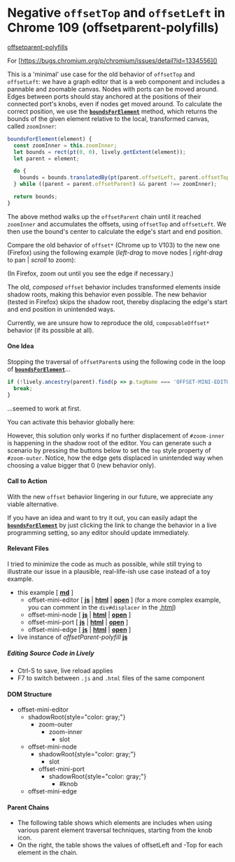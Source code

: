 # Negative `offsetTop` and  `offsetLeft` in Chrome 109 (offsetparent-polyfills)

[offsetparent-polyfills](https://github.com/josepharhar/offsetparent-polyfills)

For [https://bugs.chromium.org/p/chromium/issues/detail?id=1334556]()

This is a 'minimal' use case for the old behavior of `offsetTop` and  `offsetLeft`: we have a graph editor that is a web component and includes a pannable and zoomable canvas. Nodes with ports can be moved around. Edges between ports should stay anchored at the positions of their connected port's knobs, even if nodes get moved around. To calculate the correct position, we use the [**`boundsForElement`**](edit://templates/offset-mini-editor.js#boundsForElement) method, which returns the bounds of the given element relative to the local, transformed canvas, called `zoomInner`:

```javascript
boundsForElement(element) {
  const zoomInner = this.zoomInner;
  let bounds = rect(pt(0, 0), lively.getExtent(element));
  let parent = element;

  do {
    bounds = bounds.translatedBy(pt(parent.offsetLeft, parent.offsetTop));
  } while ((parent = parent.offsetParent) && parent !== zoomInner);

  return bounds;
}
```

The above method walks up the `offsetParent` chain until it reached `zoomInner` and accumulates the offsets, using `offsetTop` and `offsetLeft`. We then use the bound's center to calculate the edge's start and end position.

Compare the old behavior of `offset*` (Chrome up to V103) to the new one (Firefox) using the following example (*left-drag* to move nodes | *right-drag* to pan | *scroll* to zoom):

<script>
let editor;
(<offset-mini-editor id='offset-editor' />)
  .then(async e => (editor = e, await e.livelyExample(), e))
  .then(e => <div style='width: 500px; height: 400px; border: 1px solid gray;'>
      <div style='position: absolute; width: 500px; height: 400px; overflow: hidden;'>
        {e}
      </div>
    </div>
    );
</script>

(In Firefox, zoom out until you see the edge if necessary.)

The old, *composed* `offset` behavior includes transformed elements inside shadow roots, making this behavior even possible. The new behavior (tested in Firefox) skips the shadow root, thereby displacing the edge's start and end position in unintended ways.

Currently, we are unsure how to reproduce the old, `composableOffset*` behavior (if its possible at all).

#### One Idea

Stopping the traversal of `offsetParent`s using the following code in the loop of  [**`boundsForElement`**](edit://templates/offset-mini-editor.js#boundsForElement)...

```javascript
if (!lively.ancestry(parent).find(p => p.tagName === 'OFFSET-MINI-EDITOR')) {
  break;
}
```

...seemed to work at first.

You can activate this behavior globally here:

<script>
lively.sleepUntil(() => editor, 15000, 100).then(async editor => {
  return <div>
    <button click={() => {
      self.breakOnEditor = true
      editor.rerenderEdges()
    }}>break on editor</button>
    <button click={() => {
      self.breakOnEditor = false
      editor.rerenderEdges()
    }}>disable</button>
  </div>
})
</script>


However, this solution only works if no further displacement of `#zoom-inner` is happening in the shadow root of the editor. You can generate such a scenario by pressing the buttons below to set the `top` style property of `#zoom-outer`. Notice, how the edge gets displaced in unintended way when choosing a value bigger that 0 (new behavior only).

<script>
lively.sleepUntil(() => editor, 15000, 100).then(async editor => {
  
  return <div>{lively.elementPrinter.tagName.id.classes(editor.zoomOuter)}.style top: {...[0, 20, 50].map(n => <button click={() => {
      editor.style.setProperty('--outer-top', n + 'px')
      editor.rerenderEdges()
    }}>{n}px</button>
  )}</div>
})
</script>

<script>
<button click={() => {
  [...editor.querySelectorAll('offset-mini-port')].map(port => port.knob).forEach(knob => editor.showRect(editor.boundsForElement(knob)))
}}>Highlight knob bounds</button>
</script>

#### Call to Action

With the new `offset` behavior lingering in our future, we appreciate any viable alternative.

If you have an idea and want to try it out, you can easily adapt the [**`boundsForElement`**](edit://templates/offset-mini-editor.js#boundsForElement) by just clicking the link to change the behavior in a live programming setting, so any editor should update immediately.

#### Relevant Files

I tried to minimize the code as much as possible, while still trying to illustrate our issue in a plausible, real-life-ish use case instead of a toy example.

- this example
[ [**md**](edit://demos/offset/offset-left-top.md) ]
  - offset-mini-editor
[ [**js**](edit://templates/offset-mini-editor.js) | [**html**](edit://templates/offset-mini-editor.html) | [**open**](open://offset-mini-editor) ] (for a more complex example, you can comment in the `div#displacer` in the [.html](edit://templates/offset-mini-editor.html))
  - offset-mini-node
[ [**js**](edit://templates/offset-mini-node.js) | [**html**](edit://templates/offset-mini-node.html) | [**open**](open://offset-mini-node) ]
  - offset-mini-port
[ [**js**](edit://templates/offset-mini-port.js) | [**html**](edit://templates/offset-mini-port.html) | [**open**](open://offset-mini-port) ]
  - offset-mini-edge
[ [**js**](edit://templates/offset-mini-edge.js) | [**html**](edit://templates/offset-mini-edge.html) | [**open**](open://offset-mini-edge) ]
- live instance of *offsetParent-polyfill* [**js**](edit://src/client/lang/offsetParent-polyfill.js)

##### Editing Source Code in Lively

- Ctrl-S to save, live reload applies
- F7 to switch between `.js` and `.html` files of the same component

#### DOM Structure

- offset-mini-editor
  - shadowRoot{style="color: gray;"}
    - zoom-outer
      - zoom-inner
        - slot
  - offset-mini-node
    - shadowRoot{style="color: gray;"}
      - slot
    - offset-mini-port
      - shadowRoot{style="color: gray;"}
        - \#knob
  - offset-mini-edge

#### Parent Chains

- The following table shows which elements are includes when using various parent element traversal techniques, starting from the knob icon.
- On the right, the table shows the values of offsetLeft and -Top for each element in the chain.
<script>
import TopologicalSort from 'demos/offset/topological-sort.js';

function flatTreeParent(element) {
  if (element.assignedSlot) {
    return element.assignedSlot;
  }
  if (element.parentNode instanceof ShadowRoot) {
    return element.parentNode.host;
  }
  return element.parentNode;
}

function iterateParents(element, accessor) {
  let parent = element;
  const parents = []
  do {
    parents.push(parent)
  } while (parent = accessor(parent));

  return parents;
}

lively.sleepUntil(() => editor, 15000, 100).then(async editor => {
    const port = await lively.waitOnQuerySelector(editor, 'offset-mini-port')
    
    // important for offsetParent
    await lively.sleepUntil(() => {
    const flatTree = iterateParents(port, flatTreeParent);
      return flatTree.includes(document) && flatTree.find(p => p.localName === 'lively-markdown')
    }, 15000, 100);

    const knob = port.knob

    const parentLists = [
      {
        name: <b>offsetParent chain</b>,
        list: iterateParents(knob, e => e.offsetParent)
      },
      {
        name: 'flatTree chain',
        list: iterateParents(knob, flatTreeParent)
      },
      {
        name: 'custom events (lively.ancestry)',
        list: lively.ancestry(knob)
      },
      {
        name: 'lively.allParents',
        list: lively.allParents(knob)
      },
      {
        name: 'lively.allParents(..., deep)',
        list: lively.allParents(knob, undefined, true)
      }
    ];
    const allElements = parentLists.flatMap(p => p.list).uniq();

    const sortOp = new TopologicalSort(new Map());
    allElements.forEach(e => sortOp.addNode(e, e));
    parentLists.forEach(pl => pl.list.reduce((e1, e2) => (sortOp.addEdge(e1, e2), e2)));
    const sortedElements = [...sortOp.sort().keys()];

const maybeError = fn => {
  try {
    return fn();
  } catch (e) {
    return e
  }
}

    return <table>
      <thead>
        <td></td>
        {...parentLists.map(pl => <td style='writing-mode: vertical-lr;'>{pl.name}</td>)}
        <td style='writing-mode: vertical-lr;'>offsetLeft</td>
        <td style='writing-mode: vertical-lr;'>offsetTop</td>
      </thead>
      {...sortedElements.map(e => {
        return <tr>
          <td>{lively.elementPrinter.tagName.id.classes(e)}</td>
          {...parentLists.map(pl => {
            const isIncluded = pl.list.includes(e);
            const color = 'color: ' + (isIncluded ? 'green' : 'red')
            const text = isIncluded ? 'yes' : 'no'
            return <td><span style={color}>{text}</span></td>
          })}
          <td>{maybeError(() => e.offsetLeft)}</td>
          <td>{maybeError(() => e.offsetTop)}</td>
        </tr>
      })}
    </table>
  })
</script>
